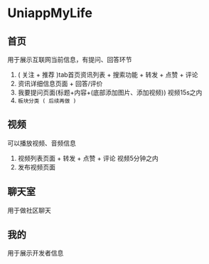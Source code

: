# UniappMyLife

## 首页
用于展示互联网当前信息，有提问、回答环节
1. ( 关注 + 推荐 )tab首页资讯列表 + 搜索功能 + 转发 + 点赞 + 评论
2. 资讯详细信息页面 + 回答/评价 
3. 我要提问页面(标题+内容+(底部添加图片、添加视频))   视频15s之内
4. `板块分类 ( 后续再做 )`

## 视频
可以播放视频、音频信息
1. 视频列表页面 + 转发 + 点赞 + 评论   视频5分钟之内
2. 发布视频页面

## 聊天室
用于做社区聊天

## 我的
用于展示开发者信息
